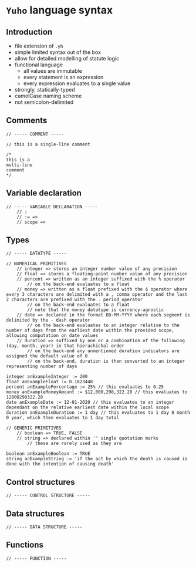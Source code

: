 # `Yuho` language syntax

## Introduction

* file extension of `.yh`
* simple limited syntax out of the box
* allow for detailed modelling of statute logic
* functional language
    * all values are immutable
    * every statement is an expression 
    * every expression evaluates to a single value
* strongly, statically-typed
* camelCase naming scheme
* not semicolon-delimited

## Comments

```yh
// ----- COMMENT -----

// this is a single-line comment

/* 
this is a 
multi-line 
comment
*/
```

## Variable declaration

```yh
// ----- VARIABLE DECLARATION -----
    // : 
    // := => 
    // scope =>

```

## Types

```yh
// ----- DATATYPE -----

// NUMERICAL PRIMITIVES
    // integer => stores an integer number value of any precision
    // float => stores a floating-point number value of any precision
    // percent => written as an integer suffixed with the % operator
        // on the back-end evaluates to a float 
    // money => written as a float prefixed with the $ operator where every 3 characters are delimited with a , comma operator and the last 2 characters are prefixed with the . period operator
        // on the back-end evaluates to a float
        // note that the money datatype is currency-agnostic
    // date => declared in the format DD-MM-YYYY where each segment is delimited by the - dash operator
        // on the back-end evaluates to an integer relative to the number of days from the earliest date within the provided scope, allowing computation on date values
    // duration => suffixed by one or a combination of the following (day, month, year) in that hierachichal order
        // on the back-end any unmentioned duration indicators are assigned the default value of 0
        // on the back-end, duration is then converted to an integer representing number of days

integer anExampleInteger := 200
float anExampleFloat := 0.1823448
percent anExamplePercentage := 25% // this evaluates to 0.25 
money anExampleMoneyAmount := $12,000,298,322.28 // this evaluates to 12000298322.28
date anExampleDate := 12-01-2020 // this evaluates to an integer dependant on the relative earliest date within the local scope
duration anExampleDuration := 1 day // this evaluates to 1 day 0 month 0 year, which then evaluates to 1 day total

// GENERIC PRIMITIVES
    // boolean => TRUE, FALSE
    // string => declared within '' single quotation marks
        // these are rarely used as they are 

boolean anExampleBoolean := TRUE
string anExampleString := 'if the act by which the death is caused is done with the intention of causing death'
```

## Control structures

```yh
// ----- CONTROL STRUCTURE -----

```

## Data structures

```yh
// ----- DATA STRUCTURE -----

```

## Functions

```yh
// ----- FUNCTION -----

```
